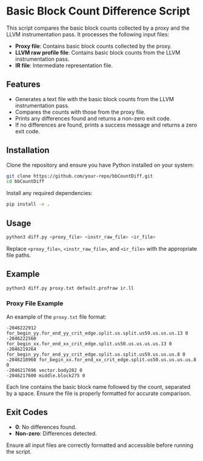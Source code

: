 # Basic Block Count Difference Script

This script compares the basic block counts collected by a proxy and the LLVM instrumentation pass. It processes the following input files:

- **Proxy file**: Contains basic block counts collected by the proxy.
- **LLVM raw profile file**: Contains basic block counts from the LLVM instrumentation pass.
- **IR file**: Intermediate representation file.

## Features

- Generates a text file with the basic block counts from the LLVM instrumentation pass.
- Compares the counts with those from the proxy file.
- Prints any differences found and returns a non-zero exit code.
- If no differences are found, prints a success message and returns a zero exit code.

## Installation

Clone the repository and ensure you have Python installed on your system:

```bash
git clone https://github.com/your-repo/bbCountDiff.git
cd bbCountDiff
```

Install any required dependencies:

```bash
pip install -e .
```

## Usage

```bash
python3 diff.py <proxy_file> <instr_raw_file> <ir_file>
```

Replace `<proxy_file>`, `<instr_raw_file>`, and `<ir_file>` with the appropriate file paths.

## Example

```bash
python3 diff.py proxy.txt default.profraw ir.ll
```

### Proxy File Example

An example of the `proxy.txt` file format:

```
-2046222912 for_begin_yy.for_end_yy_crit_edge.split.us.split.us59.us.us.us.13 0
-2046222560 for_begin_xx.for_end_xx_crit_edge.split.us50.us.us.us.us.13 0
-2046219264 for_begin_yy.for_end_yy_crit_edge.split.us.split.us59.us.us.us.8 0
-2046218960 for_begin_xx.for_end_xx_crit_edge.split.us50.us.us.us.us.8 0
-2046217696 vector.body282 0
-2046217600 middle.block275 0
```

Each line contains the basic block name followed by the count, separated by a space. Ensure the file is properly formatted for accurate comparison.

## Exit Codes

- **0**: No differences found.
- **Non-zero**: Differences detected.

Ensure all input files are correctly formatted and accessible before running the script.  